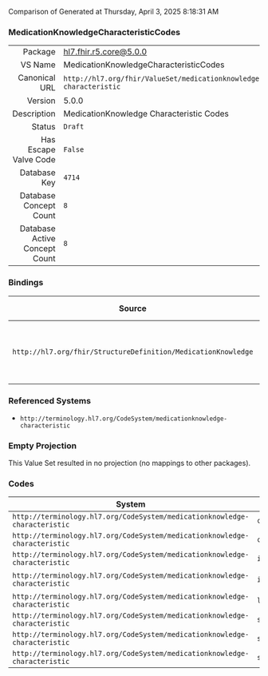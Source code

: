 Comparison of 
Generated at Thursday, April 3, 2025 8:18:31 AM

### MedicationKnowledgeCharacteristicCodes

|      |     |
| ---: | --- |
| Package | hl7.fhir.r5.core@5.0.0 |
| VS Name | MedicationKnowledgeCharacteristicCodes |
| Canonical URL | `http://hl7.org/fhir/ValueSet/medicationknowledge-characteristic` |
| Version | 5.0.0 |
| Description | MedicationKnowledge Characteristic Codes |
| Status | `Draft` |
| Has Escape Valve Code | `False` |
| Database Key | `4714` |
| Database Concept Count | `8` |
| Database Active Concept Count | `8` |
### Bindings

| Source | Element | Binding | Strength | Element Short |
| ------ | ------- | ------- | -------- | ------------- |
| `http://hl7.org/fhir/StructureDefinition/MedicationKnowledge` | `MedicationKnowledge.definitional.drugCharacteristic.type` | `http://hl7.org/fhir/ValueSet/medicationknowledge-characteristic` | `Example` | Code specifying the type of characteristic of medication |

### Referenced Systems

* `http://terminology.hl7.org/CodeSystem/medicationknowledge-characteristic`
### Empty Projection

This Value Set resulted in no projection (no mappings to other packages).

### Codes

| System | Code | Display |
| ------ | ---- | ------- |
| `http://terminology.hl7.org/CodeSystem/medicationknowledge-characteristic` | `coating` | Coating |
| `http://terminology.hl7.org/CodeSystem/medicationknowledge-characteristic` | `color` | Color |
| `http://terminology.hl7.org/CodeSystem/medicationknowledge-characteristic` | `image` | Image |
| `http://terminology.hl7.org/CodeSystem/medicationknowledge-characteristic` | `imprintcd` | Imprint Code |
| `http://terminology.hl7.org/CodeSystem/medicationknowledge-characteristic` | `logo` | Logo |
| `http://terminology.hl7.org/CodeSystem/medicationknowledge-characteristic` | `scoring` | Scoring |
| `http://terminology.hl7.org/CodeSystem/medicationknowledge-characteristic` | `shape` | Shape |
| `http://terminology.hl7.org/CodeSystem/medicationknowledge-characteristic` | `size` | Size |
